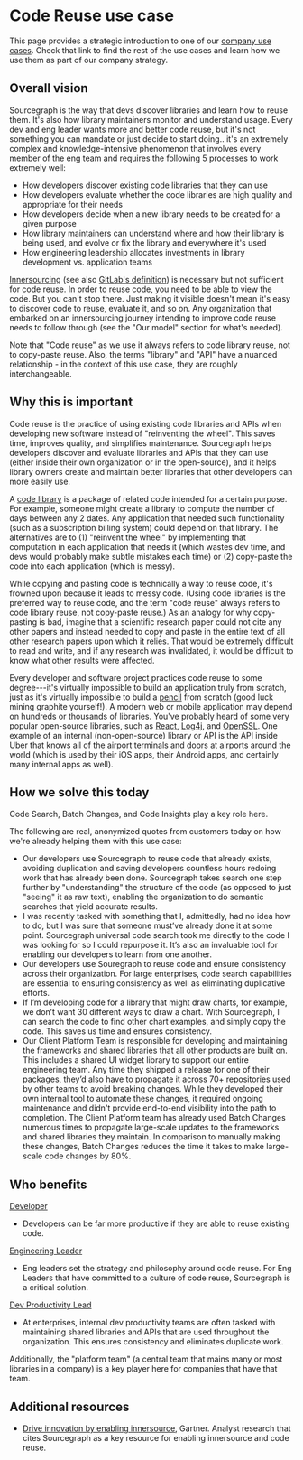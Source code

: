 # Code Reuse use case

This page provides a strategic introduction to one of our [company use cases](../index.md#use-cases). Check that link to find the rest of the use cases and learn how we use them as part of our company strategy.

## Overall vision

<!-- Convey what things will be like in the future for your use case, being as descriptive as you can to help someone understand where we are headed with our vision. -->

Sourcegraph is the way that devs discover libraries and learn how to reuse them. It's also how library maintainers monitor and understand usage. Every dev and eng leader wants more and better code reuse, but it's not something you can mandate or just decide to start doing.. it's an extremely complex and knowledge-intensive phenomenon that involves every member of the eng team and requires the following 5 processes to work extremely well:

- How developers discover existing code libraries that they can use
- How developers evaluate whether the code libraries are high quality and appropriate for their needs
- How developers decide when a new library needs to be created for a given purpose
- How library maintainers can understand where and how their library is being used, and evolve or fix the library and everywhere it's used
- How engineering leadership allocates investments in library development vs. application teams

[Innersourcing](https://en.wikipedia.org/wiki/Inner_source) (see also [GitLab's definition](https://about.gitlab.com/topics/version-control/what-is-innersource)) is necessary but not sufficient for code reuse. In order to reuse code, you need to be able to view the code. But you can't stop there. Just making it visible doesn't mean it's easy to discover code to reuse, evaluate it, and so on. Any organization that embarked on an innersourcing journey intending to improve code reuse needs to follow through (see the "Our model" section for what's needed).

Note that "Code reuse" as we use it always refers to code library reuse, not to copy-paste reuse. Also, the terms "library" and "API" have a nuanced relationship - in the context of this use case, they are roughly interchangeable.

## Why this is important

<!-- Beyond imagining a future in the above section, talk more about why this future is important and why we are going after it. -->

Code reuse is the practice of using existing code libraries and APIs when developing new software instead of "reinventing the wheel". This saves time, improves quality, and simplifies maintenance. Sourcegraph helps developers discover and evaluate libraries and APIs that they can use (either inside their own organization or in the open-source), and it helps library owners create and maintain better libraries that other developers can more easily use.

A [code library](<https://en.wikipedia.org/wiki/Library_(computing)>) is a package of related code intended for a certain purpose. For example, someone might create a library to compute the number of days between any 2 dates. Any application that needed such functionality (such as a subscription billing system) could depend on that library. The alternatives are to (1) "reinvent the wheel" by implementing that computation in each application that needs it (which wastes dev time, and devs would probably make subtle mistakes each time) or (2) copy-paste the code into each application (which is messy).

While copying and pasting code is technically a way to reuse code, it's frowned upon because it leads to messy code. (Using code libraries is the preferred way to reuse code, and the term "code reuse" always refers to code library reuse, not copy-paste reuse.) As an analogy for why copy-pasting is bad, imagine that a scientific research paper could not cite any other papers and instead needed to copy and paste in the entire text of all other research papers upon which it relies. That would be extremely difficult to read and write, and if any research was invalidated, it would be difficult to know what other results were affected.

Every developer and software project practices code reuse to some degree---it's virtually impossible to build an application truly from scratch, just as it's virtually impossible to build a [pencil](https://fee.org/resources/i-pencil/) from scratch (good luck mining graphite yourself!). A modern web or mobile application may depend on hundreds or thousands of libraries. You've probably heard of some very popular open-source libraries, such as [React](https://reactjs.org/), [Log4j](https://logging.apache.org/log4j/2.x/), and [OpenSSL](https://www.openssl.org/). One example of an internal (non-open-source) library or API is the API inside Uber that knows all of the airport terminals and doors at airports around the world (which is used by their iOS apps, their Android apps, and certainly many internal apps as well).

## How we solve this today

<!-- Describe in as much detail as you can how the product enables this use case today. You can include customer quotes, textual walkthroughs, and this is also a great place to link to demo videos. This is perhaps the most important single section in this document, so don't be afraid to add too much - if you feel this section is getting long, consider summarizing here and linking out to other pages in the handbook with details. -->

Code Search, Batch Changes, and Code Insights play a key role here.

The following are real, anonymized quotes from customers today on how we're already helping them with this use case:

- Our developers use Sourcegraph to reuse code that already exists, avoiding duplication and saving developers countless hours redoing work that has already been done. Sourcegraph takes search one step further by "understanding" the structure of the code (as opposed to just "seeing" it as raw text), enabling the organization to do semantic searches that yield accurate results.
- I was recently tasked with something that I, admittedly, had no idea how to do, but I was sure that someone must’ve already done it at some point. Sourcegraph universal code search took me directly to the code I was looking for so I could repurpose it. It’s also an invaluable tool for enabling our developers to learn from one another.
- Our developers use Souregraph to reuse code and ensure consistency across their organization. For large enterprises, code search capabilities are essential to ensuring consistency as well as eliminating duplicative efforts.
- If I’m developing code for a library that might draw charts, for example, we don’t want 30 different ways to draw a chart. With Sourcegraph, I can search the code to find other chart examples, and simply copy the code. This saves us time and ensures consistency.
- Our Client Platform Team is responsible for developing and maintaining the frameworks and shared libraries that all other products are built on. This includes a shared UI widget library to support our entire engineering team. Any time they shipped a release for one of their packages, they’d also have to propagate it across 70+ repositories used by other teams to avoid breaking changes. While they developed their own internal tool to automate these changes, it required ongoing maintenance and didn't provide end-to-end visibility into the path to completion. The Client Platform team has already used Batch Changes numerous times to propagate large-scale updates to the frameworks and shared libraries they maintain. In comparison to manually making these changes, Batch Changes reduces the time it takes to make large-scale code changes by 80%.

## Who benefits

<!-- Link to the personas that relate to this use case, and describe briefly how it benefits each of them (the real detail is in the above section, so be sure not to repeat yourself here; speak in generalities for each persona in this section.) -->

[Developer](https://docs.google.com/presentation/d/1aQhcWoWd_LJXdAgEn7JBGnZV5pfN6UJyct2VV-ZiTXI/edit#slide=id.ge9b93ff711_1_0)

- Developers can be far more productive if they are able to reuse existing code.

[Engineering Leader](https://docs.google.com/presentation/d/1aQhcWoWd_LJXdAgEn7JBGnZV5pfN6UJyct2VV-ZiTXI/edit#slide=id.ge9b93ff711_0_19)

- Eng leaders set the strategy and philosophy around code reuse. For Eng Leaders that have committed to a culture of code reuse, Sourcegraph is a critical solution.

[Dev Productivity Lead](https://docs.google.com/presentation/d/1aQhcWoWd_LJXdAgEn7JBGnZV5pfN6UJyct2VV-ZiTXI/edit#slide=id.ge9b93ff711_0_19)

- At enterprises, internal dev productivity teams are often tasked with maintaining shared libraries and APIs that are used throughout the organization. This ensures consistency and eliminates duplicate work.

Additionally, the "platform team" (a central team that mains many or most libraries in a company) is a key player here for companies that have that team.

## Additional resources

<!-- Are there other articles, blogs, internal documents, or handbook links that are useful for someone who wants to understand this use case? Link to them here. -->

- [Drive innovation by enabling innersource](https://drive.google.com/file/d/1hiyTxBA_n43LsZjhuE3YOMiWZdAOHcTn/view?usp=sharing), Gartner. Analyst research that cites Sourcegraph as a key resource for enabling innersource and code reuse.
